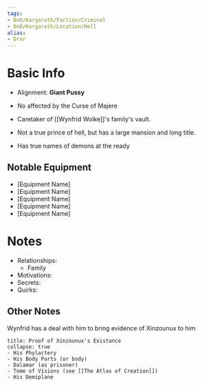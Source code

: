 ```yaml
---
tags:
- DnD/Kargaroth/Faction/Criminal
- DnD/Kargaroth/Location/Hell
alias:
- Drar
---
```

# Basic Info
- Alignment: 
**Giant Pussy**

- No affected by the Curse of Majere
- Caretaker of [[Wynfrid Wolke]]'s family's vault. 
- Not a true prince of hell, but has a large mansion and long title. 
- Has true names of demons at the ready

## Notable Equipment
- [Equipment Name]
- [Equipment Name]
- [Equipment Name]
- [Equipment Name]
- [Equipment Name]

# Notes
- Relationships: 
	- Family
- Motivations: 
- Secrets: 
- Quirks: 

## Other Notes
Wynfrid has a deal with him to bring evidence of Xinzounux to him
```ad-note
title: Proof of Xinzounux's Existance
collapse: true
- His Phylactery
- His Body Parts (or body)
- Dalamar (as prisoner)
- Tome of Visions (see [[The Atlas of Creation]])
- His Demiplane
```
